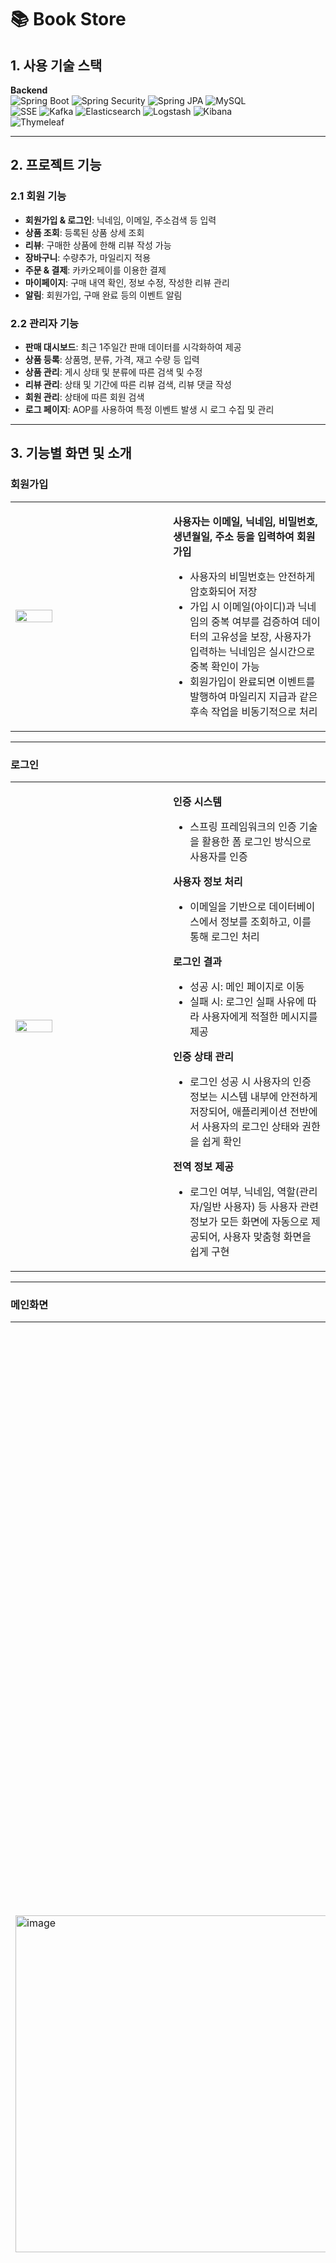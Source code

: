 # 📚 Book Store

## 1. 사용 기술 스택

**Backend**  
![Spring Boot](https://img.shields.io/badge/Spring%20Boot-6DB33F?style=for-the-badge&logo=spring-boot&logoColor=white)
![Spring Security](https://img.shields.io/badge/Spring%20Security-6DB33F?style=for-the-badge&logo=spring-security&logoColor=white)
![Spring JPA](https://img.shields.io/badge/Spring%20JPA-6DB33F?style=for-the-badge&logo=spring&logoColor=white)
![MySQL](https://img.shields.io/badge/MySQL-4479A1?style=for-the-badge&logo=mysql&logoColor=white)  
![SSE](https://img.shields.io/badge/SSE-FF4500?style=for-the-badge)
![Kafka](https://img.shields.io/badge/Apache%20Kafka-231F20?style=for-the-badge&logo=apache-kafka&logoColor=white)
![Elasticsearch](https://img.shields.io/badge/Elasticsearch-005571?style=for-the-badge&logo=elasticsearch&logoColor=white)
![Logstash](https://img.shields.io/badge/Logstash-F47A20?style=for-the-badge&logo=logstash&logoColor=white)
![Kibana](https://img.shields.io/badge/Kibana-005571?style=for-the-badge&logo=kibana&logoColor=white)  
![Thymeleaf](https://img.shields.io/badge/Thymeleaf-005F0F?style=for-the-badge&logo=thymeleaf&logoColor=white)

---

## 2. 프로젝트 기능

### 2.1 회원 기능
- **회원가입 & 로그인**: 닉네임, 이메일, 주소검색 등 입력
- **상품 조회**: 등록된 상품 상세 조회
- **리뷰**: 구매한 상품에 한해 리뷰 작성 가능
- **장바구니**: 수량추가, 마일리지 적용
- **주문 & 결제**: 카카오페이를 이용한 결제
- **마이페이지**: 구매 내역 확인, 정보 수정, 작성한 리뷰 관리
- **알림**: 회원가입, 구매 완료 등의 이벤트 알림

### 2.2 관리자 기능
- **판매 대시보드**: 최근 1주일간 판매 데이터를 시각화하여 제공
- **상품 등록**:  상품명, 분류, 가격, 재고 수량 등 입력
- **상품 관리**:  게시 상태 및 분류에 따른 검색 및 수정   
- **리뷰 관리**: 상태 및 기간에 따른 리뷰 검색, 리뷰 댓글 작성
- **회원 관리**: 상태에 따른 회원 검색
- **로그 페이지**: AOP를 사용하여 특정 이벤트 발생 시 로그 수집 및 관리  

---
## **3. 기능별 화면 및 소개**

### **회원가입**  

<table>
  <tr>
    <td width="50%">
      <img src="https://github.com/user-attachments/assets/491a7c5f-542c-4d88-9f0e-6fa582114589" width="50%">  
    </td>
    <td width="50%">
      <p><b>사용자는 이메일, 닉네임, 비밀번호, 생년월일, 주소 등을 입력하여  회원가입</b></p>
      <ul>
        <li>사용자의 비밀번호는 안전하게 암호화되어 저장</li>
        <li>가입 시 이메일(아이디)과 닉네임의 중복 여부를 검증하여 데이터의 고유성을 보장, 사용자가 입력하는 닉네임은 실시간으로 중복 확인이 가능</li>
        <li>회원가입이 완료되면 이벤트를 발행하여 마일리지 지급과 같은 후속 작업을 비동기적으로 처리</li>
      </ul>
    </td>
  </tr>
</table>



---
### **로그인**  
<table>
  <tr>
    <td width="50%">
      <img src="https://github.com/user-attachments/assets/aa6e99a5-03c0-4c64-81ff-e64b4a489eaf" width="50%">  
    </td>
    <td width="50%">
      <p><b>인증 시스템</b></p>
      <ul>
        <li>스프링 프레임워크의 인증 기술을 활용한 폼 로그인 방식으로 사용자를 인증</li>
      </ul>
      <p><b>사용자 정보 처리</b></p>
      <ul>
        <li>이메일을 기반으로 데이터베이스에서 정보를 조회하고, 이를 통해 로그인 처리</li>
      </ul>
       <p><b>로그인 결과</b></p>
      <ul>
        <li>성공 시: 메인 페이지로 이동</li>
        <li>실패 시: 로그인 실패 사유에 따라 사용자에게 적절한 메시지를 제공</li>
      </ul>
       <p><b>인증 상태 관리</b></p>
      <ul>
        <li>로그인 성공 시 사용자의 인증 정보는 시스템 내부에 안전하게 저장되어, 애플리케이션 전반에서 사용자의 로그인 상태와 권한을 쉽게 확인</li>
      </ul>
       <p><b>전역 정보 제공</b></p>
      <ul>
        <li> 로그인 여부, 닉네임, 역할(관리자/일반 사용자) 등 사용자 관련 정보가 모든 화면에 자동으로 제공되어, 사용자 맞춤형 화면을 쉽게 구현</li>
      </ul>
    </td>
  </tr>
</table>

---
### **메인화면**  
<table>
  <tr>
    <td width="50%">
      <img width="1043" height="539" alt="image" src="https://github.com/user-attachments/assets/7ce25651-ccdb-4844-9599-52dffe7ddc7c" width="80%"/>
    </td>
    <td width="50%">
      <p><b>동적 UI</b></p>
      <ul>
        <li>로그인 여부와 사용자 권한(관리자/일반 사용자)에 따라 내비게이션 바의 메뉴(예: 로그인/로그아웃 버튼, 관리자 페이지 링크)가 유동적으로 변경</li>
      </ul>
       <p><b>상품 목록 표시</b></p>
      <ul>
        <li>판매 중지 상품을 제외하고, 품절 상품은 별도 표시하여 사용자에게 직관적인 상품 정보를 제공</li>
      </ul>
    </td>
  </tr>
</table>



---
### **상품 조회**  

<table>
  <tr>
    <td width="50%">
     <img src="https://github.com/user-attachments/assets/389216e2-062b-4bab-8dc6-e7f46083804e" width="90%">  
    </td>
    <td width="50%">
      <p><b>상품 상세 정보</b></p>
      <ul>
        <li>상품명, 이미지, 가격, 재고, 상세 설명 등을 제공하며, 품절 여부를 직관적으로 표시</li>
      </ul>
       <p><b>리뷰 시스템</b></p>
      <ul>
        <li>상품의 평균 별점 및 총 리뷰 수</li>
        <li>리뷰 작성은 구매 이력이 있는 사용자에게 상품당 1회로 제한</li>
      </ul>
       <p><b>알림</b></p>
      <ul>
        <li>리뷰 작성 시 카프카(Kafka)를 활용하여 관리자에게 '새로운 리뷰 등록' 알림을 비동기적으로 전송</li>
      </ul>
    </td>
  </tr>
</table>


---

### **장바구니**  

     <img src="https://github.com/user-attachments/assets/1fdb23c8-87e0-4471-9bce-21247e2b7f76">  
<table>
  <tr>
    <td>
     <img src="https://github.com/user-attachments/assets/1fdb23c8-87e0-4471-9bce-21247e2b7f76">  
    </td>
    <td width="50%">
      <br>
       <br>
      <p><b>상품 관리</b></p>
      <ul>
        <li>장바구니 내 상품의 수량을 자유롭게 조절하고 개별 삭제가 가능합니다. 이미 담긴 상품을 추가하면 수량이 합산</li>
      </ul>
       <p><b실시간 금액 계산</b></p>
      <ul>
        <li>수량 변경 및 마일리지 사용에 따라 상품별 가격, 적립 포인트, 마일리지 활용 그리고 총 결제 금액이 실시간으로 업데이트</li>
      </ul>
    </td>
  </tr>
</table>


---

### **주문**  
<img src="https://github.com/user-attachments/assets/f40590b8-31fa-4949-ac30-10222dad0d22" width="70%"> 

---

### **결제내역**  
<img src="https://github.com/user-attachments/assets/94f62c38-0ee9-4e10-971f-019b697287f6" width="70%">  

---

### **알림 시스템**  

<img src="https://github.com/user-attachments/assets/2756c754-199a-4cd0-94f3-d13181923838" width="45%">  
<img src="https://github.com/user-attachments/assets/a24d5732-cdcc-4b25-8e91-d38728ec2832" width="45%">  
<p><b> 장바구니</b></p>
      <ul>
        <li>로그인 시, 헤더의 장바구니 아이콘에 현재 담긴 상품 개수가 실시간으로 업데이트</li>
      </ul>
       <p><b>실시간 알림 (SSE)</b></p>
      <ul>
        <li>이벤트를 활용하여 새로운 알림이 도착하면 종 모양 아이콘 색상이 변하고, 알림 확인 시 목록을 불러오는 등 사용자에게 실시간으로 중요한 정보를 전달</li>
      </ul>
---

### **마이페이지**  
<img src="https://github.com/user-attachments/assets/0d8274e2-3ecf-42a7-bd99-0f267c6f08ff" width="25%">  
<img src="https://github.com/user-attachments/assets/e6696ed3-70a3-4fc7-9d0c-96bf9035b9d5" width="45%">
<img src="https://github.com/user-attachments/assets/7a1572b6-91d3-4cdd-8692-ae0719ac2eac" width="45%">
---

### **판매 대시보드**  
![Image](https://github.com/user-attachments/assets/d1e3d06d-5b7c-4a71-b5aa-136fac51292c)
---

### **상품 등록**  
![Image](https://github.com/user-attachments/assets/0c1af8a3-c9cc-4242-af87-024f46a8c66f)
---

### **상품 관리**  
![Image](https://github.com/user-attachments/assets/9ae30b3e-af40-4f6c-8d43-e957bfa64ad5)
---

### **리뷰 관리**  
![Image](https://github.com/user-attachments/assets/92afc4be-b2ad-43e3-8982-c8962032fcc7)
---

### **회원 관리**  
![Image](https://github.com/user-attachments/assets/098122fc-a1ec-44b8-bbd6-86c0809d09b1)
---
.
### **이벤트로그**  
![Image](https://github.com/user-attachments/assets/23f60174-c217-48cf-98dd-1dd5d84f6d3b)


